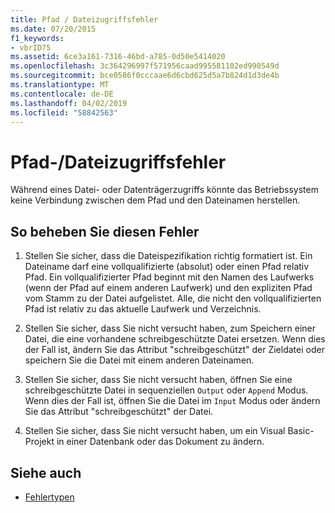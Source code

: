 ```yaml
---
title: Pfad / Dateizugriffsfehler
ms.date: 07/20/2015
f1_keywords:
- vbrID75
ms.assetid: 6ce3a161-7316-46bd-a785-0d50e5414020
ms.openlocfilehash: 3c364296997f571956caad995581102ed990549d
ms.sourcegitcommit: bce0586f0cccaae6d6cbd625d5a7b824d1d3de4b
ms.translationtype: MT
ms.contentlocale: de-DE
ms.lasthandoff: 04/02/2019
ms.locfileid: "58842563"
---
```

# <a name="pathfile-access-error"></a>Pfad-/Dateizugriffsfehler
Während eines Datei- oder Datenträgerzugriffs könnte das Betriebssystem keine Verbindung zwischen dem Pfad und den Dateinamen herstellen.  
  
## <a name="to-correct-this-error"></a>So beheben Sie diesen Fehler  
  
1.  Stellen Sie sicher, dass die Dateispezifikation richtig formatiert ist. Ein Dateiname darf eine vollqualifizierte (absolut) oder einen Pfad relativ Pfad. Ein vollqualifizierter Pfad beginnt mit den Namen des Laufwerks (wenn der Pfad auf einem anderen Laufwerk) und den expliziten Pfad vom Stamm zu der Datei aufgelistet. Alle, die nicht den vollqualifizierten Pfad ist relativ zu das aktuelle Laufwerk und Verzeichnis.  
  
2.  Stellen Sie sicher, dass Sie nicht versucht haben, zum Speichern einer Datei, die eine vorhandene schreibgeschützte Datei ersetzen. Wenn dies der Fall ist, ändern Sie das Attribut "schreibgeschützt" der Zieldatei oder speichern Sie die Datei mit einem anderen Dateinamen.  
  
3.  Stellen Sie sicher, dass Sie nicht versucht haben, öffnen Sie eine schreibgeschützte Datei in sequenziellen `Output` oder `Append` Modus. Wenn dies der Fall ist, öffnen Sie die Datei im `Input` Modus oder ändern Sie das Attribut "schreibgeschützt" der Datei.  
  
4.  Stellen Sie sicher, dass Sie nicht versucht haben, um ein Visual Basic-Projekt in einer Datenbank oder das Dokument zu ändern.  
  
## <a name="see-also"></a>Siehe auch

- [Fehlertypen](../../../visual-basic/programming-guide/language-features/error-types.md)
